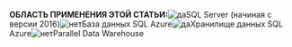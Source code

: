 <Token>**ОБЛАСТЬ ПРИМЕНЕНИЯ ЭТОЙ СТАТЬИ:**![да](media/yes.png)SQL Server (начиная с версии 2016)![нет](media/no.png)База данных SQL Azure![да](media/yes.png)Хранилище данных SQL Azure![нет](media/no.png)Parallel Data Warehouse</Token>


